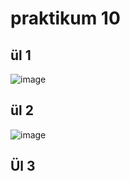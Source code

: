 # praktikum 10

## ül 1
![image](https://github.com/MarkusMannil/Andmeturve_mannil/assets/83127947/0b5228ff-b9b1-4d49-94eb-29dcbce235d5)

## ül 2
![image](https://github.com/MarkusMannil/Andmeturve_mannil/assets/83127947/7f040ae3-acfe-42aa-8dfc-a275fee1dc1a)

## Ül 3
